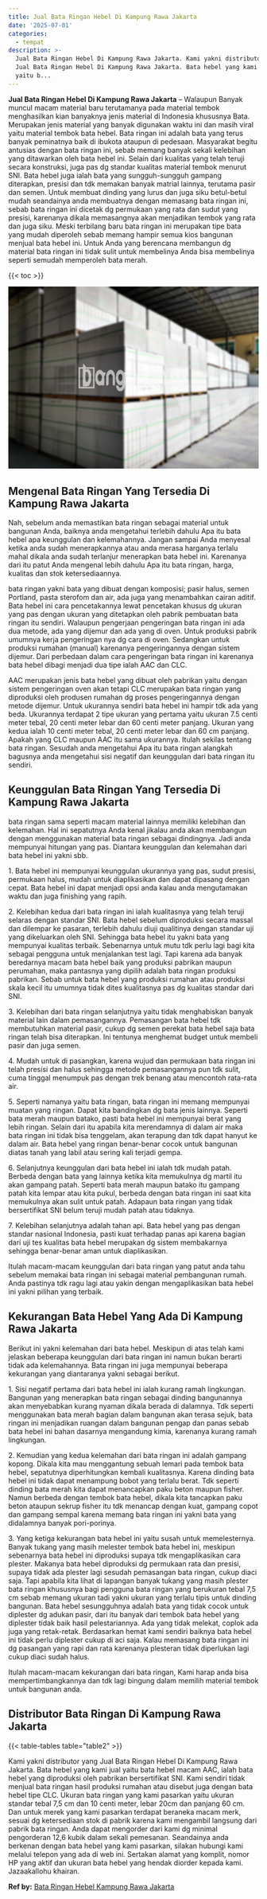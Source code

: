 ```yaml
---
title: Jual Bata Ringan Hebel Di Kampung Rawa Jakarta
date: '2025-07-01'
categories:
  - tempat
description: >-
  Jual Bata Ringan Hebel Di Kampung Rawa Jakarta. Kami yakni distributor yang
  Jual Bata Ringan Hebel Di Kampung Rawa Jakarta. Bata hebel yang kami jual
  yaitu b...
---
```


**Jual Bata Ringan Hebel Di Kampung Rawa Jakarta** – Walaupun Banyak muncul macam material baru terutamanya pada material tembok menghasilkan kian banyaknya jenis material di Indonesia khususnya Bata. Merupakan jenis material yang banyak digunakan waktu ini dan masih viral yaitu material tembok bata hebel. Bata ringan ini adalah bata yang terus banyak peminatnya baik di ibukota ataupun di pedesaan. Masyarakat begitu antusias dengan bata ringan ini, sebab memang banyak sekali kelebihan yang ditawarkan oleh bata hebel ini. Selain dari kualitas yang telah teruji secara konstruksi, juga pas dg standar kualitas material tembok menurut SNI. Bata hebel juga ialah bata yang sungguh-sungguh gampang diterapkan, presisi dan tdk memakan banyak matrial lainnya, terutama pasir dan semen. Untuk membuat dinding yang lurus dan juga siku betul-betul mudah seandainya anda membuatnya dengan memasang bata ringan ini, sebab bata ringan ini dicetak dg permukaan yang rata dan sudut yang presisi, karenanya dikala memasangnya akan menjadikan tembok yang rata dan juga siku. Meski terbilang baru bata ringan ini merupakan tipe bata yang mudah diperoleh sebab memang hampir semua kios bangunan menjual bata hebel ini. Untuk Anda yang berencana membangun dg material bata ringan ini tidak sulit untuk membelinya Anda bisa membelinya seperti semudah memperoleh bata merah.

{{< toc >}}

![Jual Bata Ringan Hebel Di Kampung Rawa Jakarta](/images/jual-hebel-murah-29.png)

## Mengenal Bata Ringan Yang Tersedia Di Kampung Rawa Jakarta

Nah, sebelum anda memastikan bata ringan sebagai material untuk bangunan Anda, baiknya anda mengetahui terlebih dahulu Apa itu bata hebel apa keunggulan dan kelemahannya. Jangan sampai Anda menyesal ketika anda sudah menerapkannya atau anda merasa harganya terlalu mahal dikala anda sudah terlanjur menerapkan bata hebel ini. Karenanya dari itu patut Anda mengenal lebih dahulu Apa itu bata ringan, harga, kualitas dan stok ketersediaannya.

bata ringan yakni bata yang dibuat dengan komposisi; pasir halus, semen Portland, pasta sterofom dan air, ada juga yang menambahkan cairan aditif. Bata hebel ini cara pencetakannya lewat pencetakan khusus dg ukuran yang pas dengan ukuran yang ditetapkan oleh pabrik pembuatan bata ringan itu sendiri. Walaupun pengerjaan pengeringan bata ringan ini ada dua metode, ada yang dijemur dan ada yang di oven. Untuk produksi pabrik umumnya kerja pengeringan nya dg cara di oven. Sedangkan untuk produksi rumahan (manual) karenanya pengeringannya dengan sistem dijemur. Dari perbedaan dalam cara pengeringan bata ringan ini karenanya bata hebel dibagi menjadi dua tipe ialah AAC dan CLC.

AAC merupakan jenis bata hebel yang dibuat oleh pabrikan yaitu dengan sistem pengeringan oven akan tetapi CLC merupakan bata ringan yang diproduksi oleh produsen rumahan dg proses pengeringannya dengan metode dijemur. Untuk ukurannya sendiri bata hebel ini hampir tdk ada yang beda. Ukurannya terdapat 2 tipe ukuran yang pertama yaitu ukuran 7.5 centi meter tebal, 20 centi meter lebar dan 60 centi meter panjang. Ukuran yang kedua ialah 10 centi meter tebal, 20 centi meter lebar dan 60 cm panjang. Apakah yang CLC maupun AAC itu sama ukurannya. Itulah sekilas tentang bata ringan. Sesudah anda mengetahui Apa itu bata ringan alangkah bagusnya anda mengetahui sisi negatif dan keunggulan dari bata ringan itu sendiri.

## Keunggulan Bata Ringan Yang Tersedia Di Kampung Rawa Jakarta

bata ringan sama seperti macam material lainnya memiliki kelebihan dan kelemahan. Hal ini sepatutnya Anda kenal jikalau anda akan membangun dengan menggunakan material bata ringan sebagai dindingnya. Jadi anda mempunyai hitungan yang pas. Diantara keunggulan dan kelemahan dari bata hebel ini yakni sbb.

1\. Bata hebel ini mempunyai keunggulan ukurannya yang pas, sudut presisi, permukaan halus, mudah untuk diaplikasikan dan dapat dipasang dengan cepat. Bata hebel ini dapat menjadi opsi anda kalau anda mengutamakan waktu dan juga finishing yang rapih.

2\. Kelebihan kedua dari bata ringan ini ialah kualitasnya yang telah teruji selaras dengan standar SNI. Bata hebel sebelum diproduksi secara massal dan dilempar ke pasaran, terlebih dahulu diuji qualitinya dengan standar uji yang dikeluarkan oleh SNI. Sehingga bata hebel itu yakni bata yang mempunyai kualitas terbaik. Sebenarnya untuk mutu tdk perlu lagi bagi kita sebagai pengguna untuk menjalankan test lagi. Tapi karena ada banyak beredarnya macam bata hebel baik yang produksi pabrikan maupun perumahan, maka pantasnya yang dipilih adalah bata ringan produksi pabrikan. Sebab untuk bata hebel yang produksi rumahan atau produksi skala kecil itu umumnya tidak dites kualitasnya pas dg kualitas standar dari SNI.

3\. Kelebihan dari bata ringan selanjutnya yaitu tidak menghabiskan banyak material lain dalam pemasangannya. Pemasangan bata hebel tdk membutuhkan material pasir, cukup dg semen perekat bata hebel saja bata ringan telah bisa diterapkan. Ini tentunya menghemat budget untuk membeli pasir dan juga semen.

4\. Mudah untuk di pasangkan, karena wujud dan permukaan bata ringan ini telah presisi dan halus sehingga metode pemasangannya pun tdk sulit, cuma tinggal menumpuk pas dengan trek benang atau mencontoh rata-rata air.

5\. Seperti namanya yaitu bata ringan, bata ringan ini memang mempunyai muatan yang ringan. Dapat kita bandingkan dg bata jenis lainnya. Seperti bata merah maupun batako, pasti bata hebel ini mempunyai berat yang lebih ringan. Selain dari itu apabila kita merendamnya di dalam air maka bata ringan ini tidak bisa tenggelam, akan terapung dan tdk dapat hanyut ke dalam air. Bata hebel yang ringan benar-benar cocok untuk bangunan diatas tanah yang labil atau sering kali terjadi gempa.

6\. Selanjutnya keunggulan dari bata hebel ini ialah tdk mudah patah. Berbeda dengan bata yang lainnya ketika kita memukulnya dg martil itu akan gampang patah. Seperti bata merah maupun batako itu gampang patah kita lempar atau kita pukul, berbeda dengan bata ringan ini saat kita memukulnya akan sulit untuk patah. Adapaun bata ringan yang tidak bersertifikat SNI belum teruji mudah patah atau tidaknya.

7\. Kelebihan selanjutnya adalah tahan api. Bata hebel yang pas dengan standar nasional Indonesia, pasti kuat terhadap panas api karena bagian dari uji tes kualitas bata hebel merupakan dg sistem membakarnya sehingga benar-benar aman untuk diaplikasikan.

Itulah macam-macam keunggulan dari bata ringan yang patut anda tahu sebelum memakai bata ringan ini sebagai material pembangunan rumah. Anda pastinya tdk ragu lagi atau yakin dengan mengaplikasikan bata hebel ini yakni pilihan yang terbaik.

## Kekurangan Bata Hebel Yang Ada Di Kampung Rawa Jakarta

Berikut ini yakni kelemahan dari bata hebel. Meskipun di atas telah kami jelaskan beberapa keunggulan dari bata ringan ini namun bukan berarti tidak ada kelemahannya. Bata ringan ini juga mempunyai beberapa kekurangan yang diantaranya yakni sebagai berikut.

1\. Sisi negatif pertama dari bata hebel ini ialah kurang ramah lingkungan. Bangunan yang menerapkan bata ringan sebagai dinding bangunannya akan menyebabkan kurang nyaman dikala berada di dalamnya. Tdk seperti menggunakan bata merah bagian dalam bangunan akan terasa sejuk, bata ringan ini menjadikan ruangan dalam bangunan pengap dan panas sebab bata hebel ini bahan dasarnya mengandung kimia, karenanya kurang ramah lingkungan.

2\. Kemudian yang kedua kelemahan dari bata ringan ini adalah gampang kopong. Dikala kita mau menggantung sebuah lemari pada tembok bata hebel, sepatutnya diperhitungkan kembali kualitasnya. Karena dinding bata hebel ini tidak dapat menampung bobot yang terlalu berat. Tdk seperti dinding bata merah kita dapat menancapkan paku beton maupun fisher. Namun berbeda dengan tembok bata hebel, dikala kita tancapkan paku beton ataupun sekrup fisher itu tdk menancap dengan kuat, gampang copot dan gampang sempal karena memang bata ringan ini yakni bata yang didalamnya banyak pori-porinya.

3\. Yang ketiga kekurangan bata hebel ini yaitu susah untuk memelesternya. Banyak tukang yang masih melester tembok bata hebel ini, meskipun sebenarnya bata hebel ini diproduksi supaya tdk mengaplikasikan cara plester. Makanya bata hebel diproduksi dg permukaan rata dan presisi, supaya tidak ada plester lagi sesudah pemasangan bata ringan, cukup diaci saja. Tapi apabila kita lihat di lapangan banyak tukang yang masih plester bata ringan khususnya bagi pengguna bata ringan yang berukuran tebal 7,5 cm sebab memang ukuran tadi yakni ukuran yang terlalu tipis untuk dinding bangunan. Bata hebel sesungguhnya adalah bata yang tidak cocok untuk diplester dg adukan pasir, dari itu banyak dari tembok bata hebel yang diplester tidak baik hasil pelestariannya. Ada yang tidak melekat, coplok ada juga yang retak-retak. Berdasarkan hemat kami sendiri baiknya bata hebel ini tidak perlu diplester cukup di aci saja. Kalau memasang bata ringan ini dg pasangan yang rapi dan rata karenanya plesteran tidak diperlukan lagi cukup diaci sudah halus.

Itulah macam-macam kekurangan dari bata ringan, Kami harap anda bisa mempertimbangkannya dan tdk lagi bingung dalam memilih material tembok untuk bangunan anda.

## Distributor Bata Ringan Di Kampung Rawa Jakarta

{{< table-tables table="table2" >}}

Kami yakni distributor yang Jual Bata Ringan Hebel Di Kampung Rawa Jakarta. Bata hebel yang kami jual yaitu bata hebel macam AAC, ialah bata hebel yang diproduksi oleh pabrikan bersertifikat SNI. Kami sendiri tidak menjual bata ringan hasil produksi rumahan atau disebut juga dengan bata hebel tipe CLC. Ukuran bata ringan yang kami pasarkan yaitu ukuran standar tebal 7,5 cm dan 10 centi meter, lebar 20cm dan panjang 60 cm. Dan untuk merek yang kami pasarkan terdapat beraneka macam merk, sesuai dg ketersediaan stok di pabrik karena kami mengambil langsung dari pabrik bata ringan. Anda dapat mengorder dari kami dg minimal pengorderan 12,6 kubik dalam sekali pemesanan. Seandainya anda berkenan dengan bata hebel yang kami pasarkan, silakan hubungi kami melalui telepon yang ada di web ini. Sertakan alamat yang komplit, nomor HP yang aktif dan ukuran bata hebel yang hendak diorder kepada kami. Jazaakallohu khairan.

**Ref by:** [Bata Ringan Hebel Kampung Rawa Jakarta](https://id.wikipedia.org/wiki/Bata)
